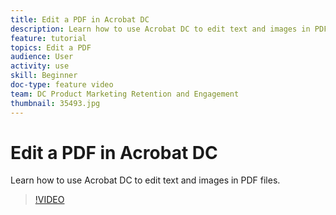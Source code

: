 ```yaml
---
title: Edit a PDF in Acrobat DC
description: Learn how to use Acrobat DC to edit text and images in PDF files
feature: tutorial
topics: Edit a PDF
audience: User
activity: use
skill: Beginner
doc-type: feature video
team: DC Product Marketing Retention and Engagement
thumbnail: 35493.jpg
---
```


# Edit a PDF in Acrobat DC

Learn how to use Acrobat DC to edit text and images in PDF files.

>[!VIDEO](https://video.tv.adobe.com/v/35493?hidetitle=true)
